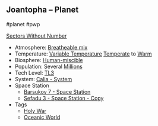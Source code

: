 ## Joantopha &ndash; Planet

#planet #pwp

[Sectors Without Number](https://sectorswithoutnumber.com/sector/bfDcBzTtgpeyLUfwzjio/planet/0JyxvduOiaZ8nVpgA4xa)

- Atmosphere: [Breatheable mix](STARS%20WITHOUT%20NUMBER,%20FREE%20EDITION%20-%20obsidian.md#Breatheable%20Mix)
- Temperature: [Variable Temperature](STARS%20WITHOUT%20NUMBER,%20FREE%20EDITION%20-%20obsidian.md#Variable%20Temperature.md) [Temperate](STARS%20WITHOUT%20NUMBER,%20FREE%20EDITION%20-%20obsidian.md#Temperate) to [Warm](STARS%20WITHOUT%20NUMBER,%20FREE%20EDITION%20-%20obsidian.md#Warm)
- Biosphere: [Human-miscible](STARS%20WITHOUT%20NUMBER,%20FREE%20EDITION%20-%20obsidian.md#Human-Miscible)
- Population: Several [Millions](STARS%20WITHOUT%20NUMBER,%20FREE%20EDITION%20-%20obsidian.md#Millions)
- Tech Level: [TL3](STARS%20WITHOUT%20NUMBER,%20FREE%20EDITION%20-%20obsidian.md#TL3)
- System: [Calia - System](STARS%20WITHOUT%20NUMBER,%20FREE%20EDITION%20-%20obsidian.md#PiratesWithoutPlunder/Calia%20-%20System)
- Space Station
   - [Barsukov 7 - Space Station](STARS%20WITHOUT%20NUMBER,%20FREE%20EDITION%20-%20obsidian.md#PiratesWithoutPlunder/Barsukov%207%20-%20Space%20Station)
   - [Sefadu 3 - Space Station - Copy](STARS%20WITHOUT%20NUMBER,%20FREE%20EDITION%20-%20obsidian.md#PiratesWithoutPlunder/Sefadu%203%20-%20Space%20Station%20-%20Copy)
- Tags
   - [Holy War](STARS%20WITHOUT%20NUMBER,%20FREE%20EDITION%20-%20obsidian.md#Holy%20War)
   - [Oceanic World](STARS%20WITHOUT%20NUMBER,%20FREE%20EDITION%20-%20obsidian.md#Oceanic%20World)

